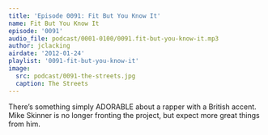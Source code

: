 ```yaml
---
title: 'Episode 0091: Fit But You Know It'
name: Fit But You Know It
episode: '0091'
audio_file: podcast/0001-0100/0091.fit-but-you-know-it.mp3
author: jclacking
airdate: '2012-01-24'
playlist: '0091-fit-but-you-know-it'
image:
  src: podcast/0091-the-streets.jpg
  caption: The Streets
---
```

There’s something simply ADORABLE about a rapper with a British accent. Mike Skinner is no longer fronting the project, but expect more great things from him.
